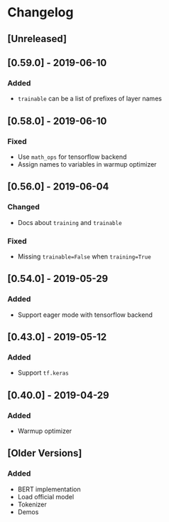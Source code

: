# Changelog

## [Unreleased]

## [0.59.0] - 2019-06-10

### Added

- `trainable` can be a list of prefixes of layer names

## [0.58.0] - 2019-06-10

### Fixed

- Use `math_ops` for tensorflow backend
- Assign names to variables in warmup optimizer 

## [0.56.0] - 2019-06-04

### Changed

- Docs about `training` and `trainable`

### Fixed

- Missing `trainable=False` when `training=True`

## [0.54.0] - 2019-05-29

### Added

- Support eager mode with tensorflow backend

## [0.43.0] - 2019-05-12

### Added

- Support `tf.keras`

## [0.40.0] - 2019-04-29

### Added

- Warmup optimizer

## [Older Versions]

### Added

- BERT implementation
- Load official model
- Tokenizer
- Demos
